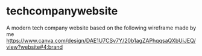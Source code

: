 # techcompanywebsite
A modern tech company website based on the following wireframe made by me
https://www.canva.com/design/DAE1U7CSv7Y/20b1agZAPhqqsaQXbUiJEQ/view?website#4:brand
